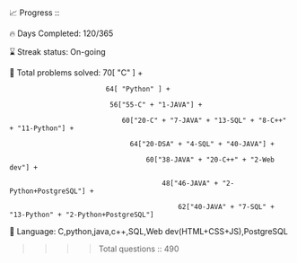 📈 Progress ::

🔥 Days Completed: 120/365

⌛ Streak status: On-going 

🧩 Total problems solved: 70[ "C" ] + 

                            64[ "Python" ] + 
                            
                             56["55-C" + "1-JAVA"] + 
                             
                                60["20-C" + "7-JAVA" + "13-SQL" + "8-C++" + "11-Python"] +
                                
                                  64["20-DSA" + "4-SQL" + "40-JAVA"] +
                                  
                                      60["38-JAVA" + "20-C++" + "2-Web dev"] +
                                    
                                          48["46-JAVA" + "2-Python+PostgreSQL"] +
                                          
                                              62["40-JAVA" + "7-SQL" + "13-Python" + "2-Python+PostgreSQL"]



💬 Language: C,python,java,c++,SQL,Web dev(HTML+CSS+JS),PostgreSQL



>>>>Total questions :: 490
